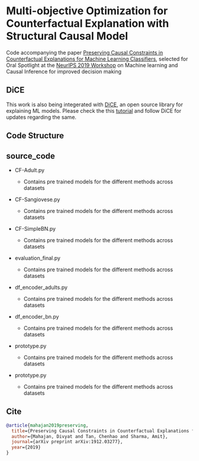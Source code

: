 # Multi-objective Optimization for Counterfactual Explanation with Structural Causal Model

Code accompanying the paper [Preserving Causal Constraints in Counterfactual Explanations for Machine Learning Classifiers](https://arxiv.org/abs/1912.03277), selected for Oral Spotlight at the [NeurIPS 2019 Workshop](http://tripods.cis.cornell.edu/neurips19_causalml/) on Machine learning and Causal Inference for improved decision making

## DiCE

This work is also being integerated with [DiCE](https://github.com/interpretml/DiCE), an open source library for explaining ML models. Please check the this [tutorial](https://github.com/interpretml/DiCE/blob/master/docs/notebooks/DiCE_getting_started_feasible.ipynb) and follow DiCE for updates regarding the same. 

## Code Structure 

## source_code

* CF-Adult.py

  - Contains pre trained models for the different methods across datasets

* CF-Sangiovese.py

  - Contains pre trained models for the different methods across datasets


* CF-SimpleBN.py

  - Contains pre trained models for the different methods across datasets

* evaluation_final.py

  - Contains pre trained models for the different methods across datasets

* df_encoder_adults.py

  - Contains pre trained models for the different methods across datasets

* df_encoder_bn.py

  - Contains pre trained models for the different methods across datasets

* prototype.py

  - Contains pre trained models for the different methods across datasets

* prototype.py

  - Contains pre trained models for the different methods across datasets


## Cite
```bibtex
@article{mahajan2019preserving,
  title={Preserving Causal Constraints in Counterfactual Explanations for Machine Learning Classifiers},
  author={Mahajan, Divyat and Tan, Chenhao and Sharma, Amit},
  journal={arXiv preprint arXiv:1912.03277},
  year={2019}
}
```
